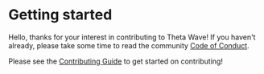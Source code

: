 # Getting started

Hello, thanks for your interest in contributing to Theta Wave! If you haven't
already, please take some time to read the community [Code of Conduct](CODE_OF_CONDUCT.md).

Please see the [Contributing Guide](./book/src/contributing.md) to get started
on contributing!
